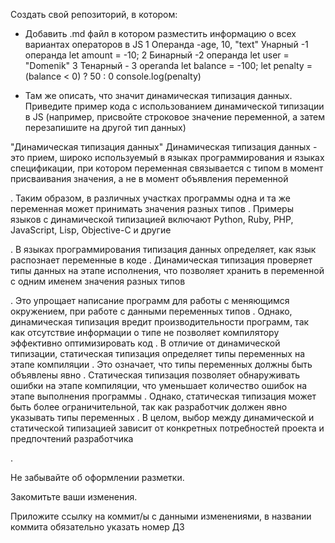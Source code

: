 Создать свой репозиторий, в котором:

- Добавить .md файл в котором разместить информацию о всех вариантах операторов в JS
  1
  Операнда -age, 10, "text"
  Унарный -1 операнда
  let amount = -10;
  2
  Бинарный -2 операнда
  let user = "Domenik"
  3
  Тенарный - 3 operanda
  let balance = -100;
  let penalty = (balance < 0) ? 50 : 0
  console.log(penalty)

- Там же описать, что значит динамическая типизация данных. Приведите пример кода с использованием динамической типизации в JS (например, присвойте строковое значение переменной, а затем перезапишите на другой тип данных)

"Динамическая типизация данных"
Динамическая типизация данных - это прием, широко используемый в языках программирования и языках спецификации, при котором переменная связывается с типом в момент присваивания значения, а не в момент объявления переменной

. Таким образом, в различных участках программы одна и та же переменная может принимать значения разных типов
. Примеры языков с динамической типизацией включают Python, Ruby, PHP, JavaScript, Lisp, Objective-C и другие

. В языках программирования типизация данных определяет, как язык распознает переменные в коде
. Динамическая типизация проверяет типы данных на этапе исполнения, что позволяет хранить в переменной с одним именем значения разных типов

. Это упрощает написание программ для работы с меняющимся окружением, при работе с данными переменных типов
. Однако, динамическая типизация вредит производительности программ, так как отсутствие информации о типе не позволяет компилятору эффективно оптимизировать код
. В отличие от динамической типизации, статическая типизация определяет типы переменных на этапе компиляции
. Это означает, что типы переменных должны быть объявлены явно
. Статическая типизация позволяет обнаруживать ошибки на этапе компиляции, что уменьшает количество ошибок на этапе выполнения программы
. Однако, статическая типизация может быть более ограничительной, так как разработчик должен явно указывать типы переменных
. В целом, выбор между динамической и статической типизацией зависит от конкретных потребностей проекта и предпочтений разработчика

.

Не забывайте об оформлении разметки.

Закомитьте ваши изменения.

Приложите ссылку на коммит/ы с данными изменениями, в названии коммита обязательно указать номер ДЗ

